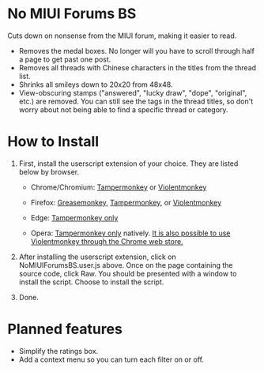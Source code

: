 # No MIUI Forums BS
Cuts down on nonsense from the MIUI forum, making it easier to read.

* Removes the medal boxes. No longer will you have to scroll through half a page to get past one post.
* Removes all threads with Chinese characters in the titles from the thread list.
* Shrinks all smileys down to 20x20 from 48x48.
* View-obscuring stamps ("answered", "lucky draw", "dope", "original", etc.) are removed. You can still see the tags in the thread titles, so don't worry about not being able to find a specific thread or category.

# How to Install
1) First, install the userscript extension of your choice. They are listed below by browser.
	* Chrome/Chromium: [Tampermonkey](https://chrome.google.com/webstore/detail/tampermonkey/dhdgffkkebhmkfjojejmpbldmpobfkfo?hl=en) or [Violentmonkey](https://chrome.google.com/webstore/detail/violentmonkey/jinjaccalgkegednnccohejagnlnfdag?hl=en)

	* Firefox: [Greasemonkey](https://addons.mozilla.org/en-US/firefox/addon/greasemonkey/), [Tampermonkey](https://chrome.google.com/webstore/detail/tampermonkey/dhdgffkkebhmkfjojejmpbldmpobfkfo?hl=en), or [Violentmonkey](https://chrome.google.com/webstore/detail/violentmonkey/jinjaccalgkegednnccohejagnlnfdag?hl=en)

	* Edge: [Tampermonkey only](https://www.microsoft.com/en-us/store/p/tampermonkey/9nblggh5162s)

	* Opera: [Tampermonkey only](https://addons.opera.com/en/extensions/details/tampermonkey-beta/) natively. [It is also possible to use Violentmonkey through the Chrome web store.](https://violentmonkey.github.io/get-it/)

2) After installing the userscript extension, click on NoMIUIForumsBS.user.js above. Once on the page containing the source code, click Raw. You should be presented with a window to install the script. Choose to install the script.

3) Done.

# Planned features
* Simplify the ratings box.
* Add a context menu so you can turn each filter on or off.
